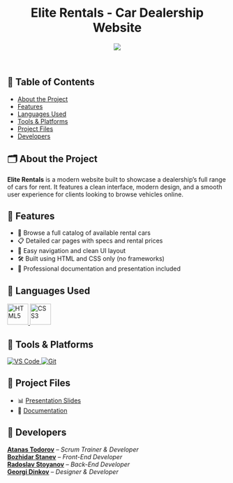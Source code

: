 <h1 align="center">Elite Rentals - Car Dealership Website</h1>

<p align="center">
  <img src="https://i.imgur.com/Zmfe4yh.png"/>
</p>

<br>

## 📑 Table of Contents

- [About the Project](#about-the-project)
- [Features](#features)
- [Languages Used](#languages-used)
- [Tools & Platforms](#tools--platforms)
- [Project Files](#project-files)
- [Developers](#developers)

## 🗂 About the Project

**Elite Rentals** is a modern website built to showcase a dealership’s full range of cars for rent. It features a clean interface, modern design, and a smooth user experience for clients looking to browse vehicles online.

## 🌟 Features

- 🚗 Browse a full catalog of available rental cars
- 📋 Detailed car pages with specs and rental prices
- 🧭 Easy navigation and clean UI layout
- 🛠️ Built using HTML and CSS only (no frameworks)
- 💼 Professional documentation and presentation included


## 🧪 Languages Used

<p align="left">
  <a href="https://en.wikipedia.org/wiki/HTML/">
    <img src="https://i.imgur.com/WoVoeSP.png" alt="HTML5" width="48"/>
  </a>
  <a href="https://en.wikipedia.org/wiki/CSS/">
    <img src="https://i.imgur.com/a4Y7NwL.png" alt="CSS3" width="48"/>
  </a>
</p>

## 🧰 Tools & Platforms

<p align="left">
  <a href="https://code.visualstudio.com/">
    <img src="https://img.icons8.com/color/48/000000/visual-studio-code-2019.png" alt="VS Code"/>
  </a>
  <a href="https://git-scm.com/">
    <img src="https://img.icons8.com/color/48/000000/git.png" alt="Git"/>
  </a>
</p>

## 📄 Project Files

- 📊 [Presentation Slides](https://blank)
- 📄 [Documentation](https://github.com/codingburgas/8grade-html-css-project-elite-rentals/blob/main/Project/documentation/EliteRentals.docx)


## 👤 Developers

[**Atanas Todorov**](https://github.com/AKTodorov24) – *Scrum Trainer & Developer* <br>
[**Bozhidar Stanev**](https://github.com/BIStanev24) – *Front-End Developer* <br>
[**Radoslav Stoyanov**](https://github.com/Rado-21) – *Back-End Developer* <br>
[**Georgi Dinkov**](https://github.com/GIDinkov24) – *Designer & Developer*

